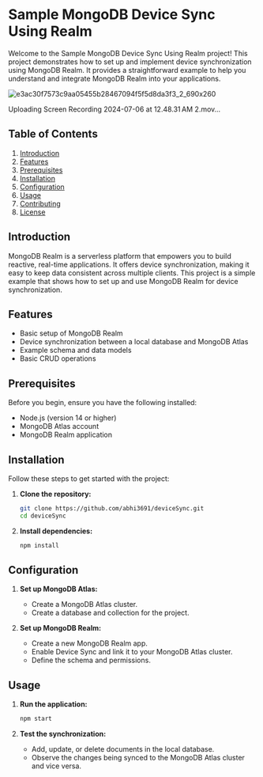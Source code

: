 # Sample MongoDB Device Sync Using Realm

Welcome to the Sample MongoDB Device Sync Using Realm project! This project demonstrates how to set up and implement device synchronization using MongoDB Realm. It provides a straightforward example to help you understand and integrate MongoDB Realm into your applications.

![e3ac30f7573c9aa05455b28467094f5f5d8da3f3_2_690x260](https://github.com/abhi3691/deviceSync/assets/54738565/dc2bd7f1-14c8-4272-98fc-36f557544ded)

Uploading Screen Recording 2024-07-06 at 12.48.31 AM 2.mov…

## Table of Contents

1. [Introduction](#introduction)
2. [Features](#features)
3. [Prerequisites](#prerequisites)
4. [Installation](#installation)
5. [Configuration](#configuration)
6. [Usage](#usage)
7. [Contributing](#contributing)
8. [License](#license)

## Introduction

MongoDB Realm is a serverless platform that empowers you to build reactive, real-time applications. It offers device synchronization, making it easy to keep data consistent across multiple clients. This project is a simple example that shows how to set up and use MongoDB Realm for device synchronization.

## Features

- Basic setup of MongoDB Realm
- Device synchronization between a local database and MongoDB Atlas
- Example schema and data models
- Basic CRUD operations

## Prerequisites

Before you begin, ensure you have the following installed:

- Node.js (version 14 or higher)
- MongoDB Atlas account
- MongoDB Realm application

## Installation

Follow these steps to get started with the project:

1. **Clone the repository:**

   ```bash
   git clone https://github.com/abhi3691/deviceSync.git
   cd deviceSync
   ```

2. **Install dependencies:**
   ```bash
   npm install
   ```

## Configuration

1. **Set up MongoDB Atlas:**

   - Create a MongoDB Atlas cluster.
   - Create a database and collection for the project.

2. **Set up MongoDB Realm:**

   - Create a new MongoDB Realm app.
   - Enable Device Sync and link it to your MongoDB Atlas cluster.
   - Define the schema and permissions.

## Usage

1. **Run the application:**

   ```bash
   npm start
   ```

2. **Test the synchronization:**
   - Add, update, or delete documents in the local database.
   - Observe the changes being synced to the MongoDB Atlas cluster and vice versa.
